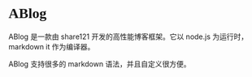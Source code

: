 <h1 style="font-family: Rousseau-Deco-2">ABlog</h1>

ABlog 是一款由 share121 开发的高性能博客框架。它以 node.js 为运行时，markdown it 作为编译器。

ABlog 支持很多的 markdown 语法，并且自定义很方便。
